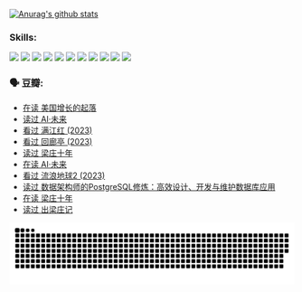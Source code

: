 
[![Anurag's github stats](https://github-readme-stats.vercel.app/api?username=w940853815)](https://github.com/anuraghazra/github-readme-stats)

### Skills:

<code><img height="32" src="https://cdn.jsdelivr.net/npm/simple-icons@v5/icons/python.svg"></code>
<code><img height="32" src="https://cdn.jsdelivr.net/npm/simple-icons@v5/icons/javascript.svg"></code>
<code><img height="32" src="https://cdn.jsdelivr.net/npm/simple-icons@v5/icons/django.svg"></code>
<code><img height="32" src="https://cdn.jsdelivr.net/npm/simple-icons@v5/icons/flask.svg"></code>
<code><img height="32" src="https://cdn.jsdelivr.net/npm/simple-icons@v5/icons/vuetify.svg"></code>
<code><img height="32" src="https://cdn.jsdelivr.net/npm/simple-icons@v5/icons/git.svg"></code>
<code><img height="32" src="https://cdn.jsdelivr.net/npm/simple-icons@v5/icons/docker.svg"></code>
<code><img height="32" src="https://cdn.jsdelivr.net/npm/simple-icons@v5/icons/postgresql.svg"></code>
<code><img height="32" src="https://cdn.jsdelivr.net/npm/simple-icons@v5/icons/elasticsearch.svg"></code>
<code><img height="32" src="https://cdn.jsdelivr.net/npm/simple-icons@v5/icons/macos.svg"></code>
<code><img height="32" src="https://cdn.jsdelivr.net/npm/simple-icons@v5/icons/linux.svg"></code>

### 🗣 豆瓣:

<!-- DOUBAN-ACTIVITIES:START -->
- [在读 美国增长的起落](https://www.douban.com/people/136069238/status/4220055912/?_i=83583905)
- [读过 AI·未来](https://www.douban.com/people/136069238/status/4220054171/?_i=83583905)
- [看过 满江红‎ (2023)](https://www.douban.com/people/136069238/status/4219146433/?_i=83583905)
- [看过 回廊亭‎ (2023)](https://www.douban.com/people/136069238/status/4215992758/?_i=83583905)
- [读过 梁庄十年](https://www.douban.com/people/136069238/status/4206664969/?_i=83583905)
- [在读 AI·未来](https://www.douban.com/people/136069238/status/4206653520/?_i=83583905)
- [看过 流浪地球2‎ (2023)](https://www.douban.com/people/136069238/status/4199558549/?_i=83583905)
- [读过 数据架构师的PostgreSQL修炼：高效设计、开发与维护数据库应用](https://www.douban.com/people/136069238/status/4199451104/?_i=83583905)
- [在读 梁庄十年](https://www.douban.com/people/136069238/status/4198822794/?_i=83583905)
- [读过 出梁庄记](https://www.douban.com/people/136069238/status/4198821001/?_i=83583905)
<!-- DOUBAN-ACTIVITIES:END -->


![Snake animation](https://raw.githubusercontent.com/w940853815/w940853815/output/github-contribution-grid-snake.svg)

<!--
**w940853815/w940853815** is a ✨ _special_ ✨ repository because its `README.md` (this file) appears on your GitHub profile.

Here are some ideas to get you started:

- 🔭 I’m currently working on ...
- 🌱 I’m currently learning ...
- 👯 I’m looking to collaborate on ...
- 🤔 I’m looking for help with ...
- 💬 Ask me about ...
- 📫 How to reach me: ...
- 😄 Pronouns: ...
- ⚡ Fun fact: ...
-->
